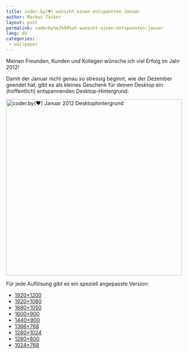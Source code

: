 ```yaml
---
title: coder.by(♥) wünscht einen entspannten Januar
author: Markus Tacker
layout: post
permalink: coderby%e2%99%a5-wunscht-einen-entspannten-januar
lang: de
categories:
 - wallpaper
---
```

Meinen Freunden, Kunden und Kollegen wünsche ich viel Erfolg im Jahr 2012!

Damit der Januar nicht genau so stressig beginnt, wie der Dezember geendet hat, gibt es als kleines Geschenk für deinen Desktop ein (hoffentlich) entspannenden Desktop-Hintergrund:

[<img src="http://farm8.staticflickr.com/7010/6614302965_2933bee8f0_b.jpg" width="480" alt="coder.by(♥) Januar 2012 Desktophintergrund" />][1]

Für jede Auflösung gibt es ein speziell angepasste Version:

*   <a href="/uploads/2012/01/coderbyheart-wallpaper-2012-01-1920x1200.jpg" alt="coder.by(♥) Januar 2012 Desktophintergrund in 1920x1200">1920&#215;1200</a>
*   <a href="/uploads/2012/01/coderbyheart-wallpaper-2012-01-1920x1080.jpg" alt="coder.by(♥) Januar 2012 Desktophintergrund in 1920x1080">1920&#215;1080</a>
*   <a href="/uploads/2012/01/coderbyheart-wallpaper-2012-01-1680x1050.jpg" alt="coder.by(♥) Januar 2012 Desktophintergrund in 1680x1050">1680&#215;1050</a>
*   <a href="/uploads/2012/01/coderbyheart-wallpaper-2012-01-1600x900.jpg" alt="coder.by(♥) Januar 2012 Desktophintergrund in 1600x900">1600&#215;900</a>
*   <a href="/uploads/2012/01/coderbyheart-wallpaper-2012-01-1440x900.jpg" alt="coder.by(♥) Januar 2012 Desktophintergrund in 1440x900">1440&#215;900</a>
*   <a href="/uploads/2012/01/coderbyheart-wallpaper-2012-01-1366x768.jpg" alt="coder.by(♥) Januar 2012 Desktophintergrund in 1366x768">1366&#215;768</a>
*   <a href="/uploads/2012/01/coderbyheart-wallpaper-2012-01-1280x1024.jpg" alt="coder.by(♥) Januar 2012 Desktophintergrund in 1280x1024">1280&#215;1024</a>
*   <a href="/uploads/2012/01/coderbyheart-wallpaper-2012-01-1280x800.jpg" alt="coder.by(♥) Januar 2012 Desktophintergrund in 1280x800">1280&#215;800</a>
*   <a href="/uploads/2012/01/coderbyheart-wallpaper-2012-01-1024x768.jpg" alt="coder.by(♥) Januar 2012 Desktophintergrund in 1024x768">1024&#215;768</a>

 [1]: http://www.flickr.com/photos/tacker/6614302965
